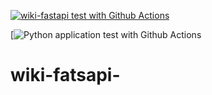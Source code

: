 <!-- Github actions build -->
[![wiki-fastapi test with Github Actions](https://github.com/Bee0933/wiki-fatsapi-/actions/workflows/wiki-action.yml/badge.svg)](https://github.com/Bee0933/wiki-fatsapi-/actions/workflows/wiki-action.yml)

<!-- AWS ECR Build -->
[![Python application test with Github Actions](https://codebuild.us-east-2.amazonaws.com/badges?uuid=eyJlbmNyeXB0ZWREYXRhIjoiWEZnQ1dQZ0R1emQ0VXJwMWh0c3BlMkFYRzZkbTgrRDIycm1SZVBFVlFxQU9WNXRIVjlUYVVHZnNrSTcxQjA1emdXeE9mQVZmTXp5cHVVTnlYTUxiU2RNPSIsIml2UGFyYW1ldGVyU3BlYyI6ImN0UTZjNXRTVldKSkNzSWciLCJtYXRlcmlhbFNldFNlcmlhbCI6MX0%3D&branch=main)


# wiki-fatsapi-
